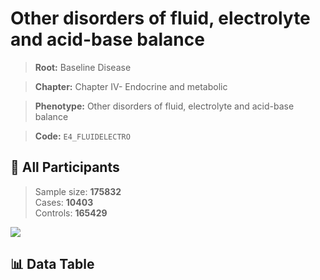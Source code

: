 # Other disorders of fluid, electrolyte and acid-base balance

> **Root:** Baseline Disease  

> **Chapter:** Chapter IV- Endocrine and metabolic  

> **Phenotype:** Other disorders of fluid, electrolyte and acid-base balance  

> **Code:** `E4_FLUIDELECTRO`

## 🧪 All Participants  
> Sample size: **175832**  
> Cases: **10403**  
> Controls: **165429**
<img src="/Sensitive/Figures/ALL/Incidence/E4_FLUIDELECTRO.png"/>

## 📊 Data Table
<CsvTableMRF src="/Sensitive/Data/ALL/Incidence/COX_E4_FLUIDELECTRO.csv"/>

